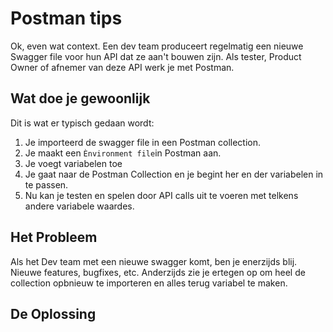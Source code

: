 # Postman tips #
Ok, even wat context. Een dev team produceert regelmatig een nieuwe Swagger file voor hun API dat ze aan't bouwen zijn. Als tester, Product Owner of afnemer van deze API werk je met Postman.

## Wat doe je gewoonlijk ##
Dit is wat er typisch gedaan wordt:
1. Je importeerd de swagger file in een Postman collection. 
2. Je maakt een `Ènvironment file`in Postman aan.
3. Je voegt variabelen toe
4. Je gaat naar de Postman Collection en je begint her en der variabelen in te passen.
5. Nu kan je testen en spelen door API calls uit te voeren met telkens andere variabele waardes.

## Het Probleem ##
Als het Dev team met een nieuwe swagger komt, ben je enerzijds blij. Nieuwe features, bugfixes, etc. Anderzijds zie je ertegen op om heel de collection opbnieuw te importeren en alles terug variabel te maken.

## De Oplossing ##
